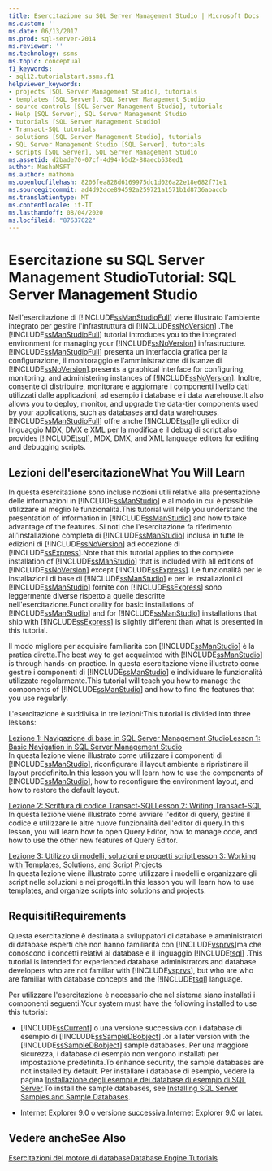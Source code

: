 ```yaml
---
title: Esercitazione su SQL Server Management Studio | Microsoft Docs
ms.custom: ''
ms.date: 06/13/2017
ms.prod: sql-server-2014
ms.reviewer: ''
ms.technology: ssms
ms.topic: conceptual
f1_keywords:
- sql12.tutorialstart.ssms.f1
helpviewer_keywords:
- projects [SQL Server Management Studio], tutorials
- templates [SQL Server], SQL Server Management Studio
- source controls [SQL Server Management Studio], tutorials
- Help [SQL Server], SQL Server Management Studio
- tutorials [SQL Server Management Studio]
- Transact-SQL tutorials
- solutions [SQL Server Management Studio], tutorials
- SQL Server Management Studio [SQL Server], tutorials
- scripts [SQL Server], SQL Server Management Studio
ms.assetid: d2bade70-07cf-4d94-b5d2-88aecb538ed1
author: MashaMSFT
ms.author: mathoma
ms.openlocfilehash: 8206fea828d6169975dc1d026a22e18e682f71e1
ms.sourcegitcommit: ad4d92dce894592a259721a1571b1d8736abacdb
ms.translationtype: MT
ms.contentlocale: it-IT
ms.lasthandoff: 08/04/2020
ms.locfileid: "87637022"
---
```

# <a name="tutorial-sql-server-management-studio"></a><span data-ttu-id="0639b-102">Esercitazione su SQL Server Management Studio</span><span class="sxs-lookup"><span data-stu-id="0639b-102">Tutorial: SQL Server Management Studio</span></span>
  <span data-ttu-id="0639b-103">Nell'esercitazione di [!INCLUDE[ssManStudioFull](../../includes/ssmanstudiofull-md.md)] viene illustrato l'ambiente integrato per gestire l'infrastruttura di [!INCLUDE[ssNoVersion](../../includes/ssnoversion-md.md)] .</span><span class="sxs-lookup"><span data-stu-id="0639b-103">The [!INCLUDE[ssManStudioFull](../../includes/ssmanstudiofull-md.md)] tutorial introduces you to the integrated environment for managing your [!INCLUDE[ssNoVersion](../../includes/ssnoversion-md.md)] infrastructure.</span></span> [!INCLUDE[ssManStudioFull](../../includes/ssmanstudiofull-md.md)] <span data-ttu-id="0639b-104">presenta un'interfaccia grafica per la configurazione, il monitoraggio e l'amministrazione di istanze di [!INCLUDE[ssNoVersion](../../includes/ssnoversion-md.md)].</span><span class="sxs-lookup"><span data-stu-id="0639b-104">presents a graphical interface for configuring, monitoring, and administering instances of [!INCLUDE[ssNoVersion](../../includes/ssnoversion-md.md)].</span></span> <span data-ttu-id="0639b-105">Inoltre, consente di distribuire, monitorare e aggiornare i componenti livello dati utilizzati dalle applicazioni, ad esempio i database e i data warehouse.</span><span class="sxs-lookup"><span data-stu-id="0639b-105">It also allows you to deploy, monitor, and upgrade the data-tier components used by your applications, such as databases and data warehouses.</span></span> [!INCLUDE[ssManStudioFull](../../includes/ssmanstudiofull-md.md)] <span data-ttu-id="0639b-106">offre anche [!INCLUDE[tsql](../../includes/tsql-md.md)]e gli editor di linguaggio MDX, DMX e XML per la modifica e il debug di script.</span><span class="sxs-lookup"><span data-stu-id="0639b-106">also provides [!INCLUDE[tsql](../../includes/tsql-md.md)], MDX, DMX, and XML language editors for editing and debugging scripts.</span></span>  
  
## <a name="what-you-will-learn"></a><span data-ttu-id="0639b-107">Lezioni dell'esercitazione</span><span class="sxs-lookup"><span data-stu-id="0639b-107">What You Will Learn</span></span>  
 <span data-ttu-id="0639b-108">In questa esercitazione sono incluse nozioni utili relative alla presentazione delle informazioni in [!INCLUDE[ssManStudio](../../includes/ssmanstudio-md.md)] e al modo in cui è possibile utilizzare al meglio le funzionalità.</span><span class="sxs-lookup"><span data-stu-id="0639b-108">This tutorial will help you understand the presentation of information in [!INCLUDE[ssManStudio](../../includes/ssmanstudio-md.md)] and how to take advantage of the features.</span></span> <span data-ttu-id="0639b-109">Si noti che l'esercitazione fa riferimento all'installazione completa di [!INCLUDE[ssManStudio](../../includes/ssmanstudio-md.md)] inclusa in tutte le edizioni di [!INCLUDE[ssNoVersion](../../includes/ssnoversion-md.md)] ad eccezione di [!INCLUDE[ssExpress](../../includes/ssexpress-md.md)].</span><span class="sxs-lookup"><span data-stu-id="0639b-109">Note that this tutorial applies to the complete installation of [!INCLUDE[ssManStudio](../../includes/ssmanstudio-md.md)] that is included with all editions of [!INCLUDE[ssNoVersion](../../includes/ssnoversion-md.md)] except [!INCLUDE[ssExpress](../../includes/ssexpress-md.md)].</span></span> <span data-ttu-id="0639b-110">Le funzionalità per le installazioni di base di [!INCLUDE[ssManStudio](../../includes/ssmanstudio-md.md)] e per le installazioni di [!INCLUDE[ssManStudio](../../includes/ssmanstudio-md.md)] fornite con [!INCLUDE[ssExpress](../../includes/ssexpress-md.md)] sono leggermente diverse rispetto a quelle descritte nell'esercitazione.</span><span class="sxs-lookup"><span data-stu-id="0639b-110">Functionality for basic installations of [!INCLUDE[ssManStudio](../../includes/ssmanstudio-md.md)] and for [!INCLUDE[ssManStudio](../../includes/ssmanstudio-md.md)] installations that ship with [!INCLUDE[ssExpress](../../includes/ssexpress-md.md)] is slightly different than what is presented in this tutorial.</span></span>  
  
 <span data-ttu-id="0639b-111">Il modo migliore per acquisire familiarità con [!INCLUDE[ssManStudio](../../includes/ssmanstudio-md.md)] è la pratica diretta.</span><span class="sxs-lookup"><span data-stu-id="0639b-111">The best way to get acquainted with [!INCLUDE[ssManStudio](../../includes/ssmanstudio-md.md)] is through hands-on practice.</span></span> <span data-ttu-id="0639b-112">In questa esercitazione viene illustrato come gestire i componenti di [!INCLUDE[ssManStudio](../../includes/ssmanstudio-md.md)] e individuare le funzionalità utilizzate regolarmente.</span><span class="sxs-lookup"><span data-stu-id="0639b-112">This tutorial will teach you how to manage the components of [!INCLUDE[ssManStudio](../../includes/ssmanstudio-md.md)] and how to find the features that you use regularly.</span></span>  
  
 <span data-ttu-id="0639b-113">L'esercitazione è suddivisa in tre lezioni:</span><span class="sxs-lookup"><span data-stu-id="0639b-113">This tutorial is divided into three lessons:</span></span>  
  
 [<span data-ttu-id="0639b-114">Lezione 1: Navigazione di base in SQL Server Management Studio</span><span class="sxs-lookup"><span data-stu-id="0639b-114">Lesson 1: Basic Navigation in SQL Server Management Studio</span></span>](lesson-1-basic-navigation-in-sql-server-management-studio.md)  
 <span data-ttu-id="0639b-115">In questa lezione viene illustrato come utilizzare i componenti di [!INCLUDE[ssManStudio](../../includes/ssmanstudio-md.md)], riconfigurare il layout ambiente e ripristinare il layout predefinito.</span><span class="sxs-lookup"><span data-stu-id="0639b-115">In this lesson you will learn how to use the components of [!INCLUDE[ssManStudio](../../includes/ssmanstudio-md.md)], how to reconfigure the environment layout, and how to restore the default layout.</span></span>  
  
 [<span data-ttu-id="0639b-116">Lezione 2: Scrittura di codice Transact-SQL</span><span class="sxs-lookup"><span data-stu-id="0639b-116">Lesson 2: Writing Transact-SQL</span></span>](lesson-2-writing-transact-sql.md)  
 <span data-ttu-id="0639b-117">In questa lezione viene illustrato come avviare l'editor di query, gestire il codice e utilizzare le altre nuove funzionalità dell'editor di query.</span><span class="sxs-lookup"><span data-stu-id="0639b-117">In this lesson, you will learn how to open Query Editor, how to manage code, and how to use the other new features of Query Editor.</span></span>  
  
 [<span data-ttu-id="0639b-118">Lezione 3: Utilizzo di modelli, soluzioni e progetti script</span><span class="sxs-lookup"><span data-stu-id="0639b-118">Lesson 3: Working with Templates, Solutions, and Script Projects</span></span>](lesson-3-working-with-templates-solutions-and-script-projects.md)  
 <span data-ttu-id="0639b-119">In questa lezione viene illustrato come utilizzare i modelli e organizzare gli script nelle soluzioni e nei progetti.</span><span class="sxs-lookup"><span data-stu-id="0639b-119">In this lesson you will learn how to use templates, and organize scripts into solutions and projects.</span></span>  
  
## <a name="requirements"></a><span data-ttu-id="0639b-120">Requisiti</span><span class="sxs-lookup"><span data-stu-id="0639b-120">Requirements</span></span>  
 <span data-ttu-id="0639b-121">Questa esercitazione è destinata a sviluppatori di database e amministratori di database esperti che non hanno familiarità con [!INCLUDE[vsprvs](../../includes/vsprvs-md.md)]ma che conoscono i concetti relativi ai database e il linguaggio [!INCLUDE[tsql](../../includes/tsql-md.md)] .</span><span class="sxs-lookup"><span data-stu-id="0639b-121">This tutorial is intended for experienced database administrators and database developers who are not familiar with [!INCLUDE[vsprvs](../../includes/vsprvs-md.md)], but who are who are familiar with database concepts and the [!INCLUDE[tsql](../../includes/tsql-md.md)] language.</span></span>  
  
 <span data-ttu-id="0639b-122">Per utilizzare l'esercitazione è necessario che nel sistema siano installati i componenti seguenti:</span><span class="sxs-lookup"><span data-stu-id="0639b-122">Your system must have the following installed to use this tutorial:</span></span>  
  
-   [!INCLUDE[ssCurrent](../../includes/sscurrent-md.md)] <span data-ttu-id="0639b-123">o una versione successiva con i database di esempio di [!INCLUDE[ssSampleDBobject](../../includes/sssampledbobject-md.md)] .</span><span class="sxs-lookup"><span data-stu-id="0639b-123">or a later version with the [!INCLUDE[ssSampleDBobject](../../includes/sssampledbobject-md.md)] sample databases.</span></span> <span data-ttu-id="0639b-124">Per una maggiore sicurezza, i database di esempio non vengono installati per impostazione predefinita.</span><span class="sxs-lookup"><span data-stu-id="0639b-124">To enhance security, the sample databases are not installed by default.</span></span> <span data-ttu-id="0639b-125">Per installare i database di esempio, vedere la pagina [Installazione degli esempi e dei database di esempio di SQL Server](http://sqlserversamples.codeplex.com).</span><span class="sxs-lookup"><span data-stu-id="0639b-125">To install the sample databases, see [Installing SQL Server Samples and Sample Databases](http://sqlserversamples.codeplex.com).</span></span>  
  
-   <span data-ttu-id="0639b-126">Internet Explorer 9.0 o versione successiva.</span><span class="sxs-lookup"><span data-stu-id="0639b-126">Internet Explorer 9.0 or later.</span></span>  
  
## <a name="see-also"></a><span data-ttu-id="0639b-127">Vedere anche</span><span class="sxs-lookup"><span data-stu-id="0639b-127">See Also</span></span>  
 [<span data-ttu-id="0639b-128">Esercitazioni del motore di database</span><span class="sxs-lookup"><span data-stu-id="0639b-128">Database Engine Tutorials</span></span>](../../relational-databases/database-engine-tutorials.md)  
  
  
